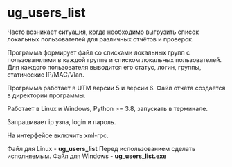 # ug_users_list
Часто возникает ситуация, когда необходимо выгрузить список локальных пользователей для различных отчётов и проверок.

Программа формирует файл со списками локальных групп с пользователями в каждой группе и списком локальных пользователей.
Для каждого пользователя выводится его статус, логин, группы, статические IP/MAC/Vlan.

Программа работает в UTM версии 5 и версии 6.
Файл отчёта создаётся в директории программы.

Работает в Linux и Windows, Python >= 3.8, запускать в терминале.

Запрашивает ip узла, login и пароль.

На интерфейсе включить xml-rpc.

<p>Файл для Linux - <b>ug_users_list</b>
Перед использованием сделать исполняемым.
Файл для Windows - <b>ug_users_list.exe</b></p>


